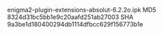 enigma2-plugin-extensions-absolut-6.2.2o.ipk
MD5 8324d31bc5bb1e9c20aafd251ab27003
SHA 9a3be1d180400294db1114dfbcc629f156773b1e

